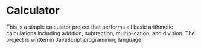 # Calculator

This is a simple calculator project that performs all basic arithmetic calculations including addition, subtraction, multiplication, and division. The project is written in JavaScript programming language.

 
